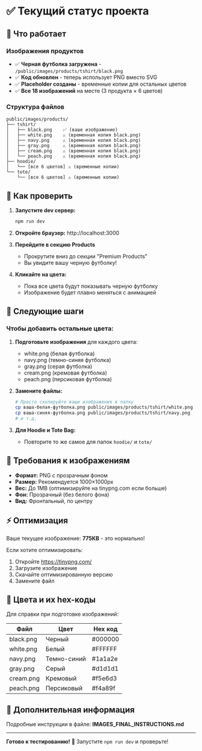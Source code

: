 # ✅ Текущий статус проекта

## 🎉 Что работает

### Изображения продуктов
- ✅ **Черная футболка загружена** - `/public/images/products/tshirt/black.png`
- ✅ **Код обновлен** - теперь использует PNG вместо SVG
- ✅ **Placeholder созданы** - временные копии для остальных цветов
- ✅ **Все 18 изображений** на месте (3 продукта × 6 цветов)

### Структура файлов
```
public/images/products/
├── tshirt/
│   ├── black.png    ✅ (ваше изображение)
│   ├── white.png    ⚠️ (временная копия black.png)
│   ├── navy.png     ⚠️ (временная копия black.png)
│   ├── gray.png     ⚠️ (временная копия black.png)
│   ├── cream.png    ⚠️ (временная копия black.png)
│   └── peach.png    ⚠️ (временная копия black.png)
├── hoodie/
│   └── [все 6 цветов] ⚠️ (временные копии)
└── tote/
    └── [все 6 цветов] ⚠️ (временные копии)
```

## 🚀 Как проверить

1. **Запустите dev сервер:**
   ```bash
   npm run dev
   ```

2. **Откройте браузер:**
   http://localhost:3000

3. **Перейдите в секцию Products**
   - Прокрутите вниз до секции "Premium Products"
   - Вы увидите вашу черную футболку!

4. **Кликайте на цвета:**
   - Пока все цвета будут показывать черную футболку
   - Изображение будет плавно меняться с анимацией

## 📝 Следующие шаги

### Чтобы добавить остальные цвета:

1. **Подготовьте изображения** для каждого цвета:
   - white.png (белая футболка)
   - navy.png (темно-синяя футболка)
   - gray.png (серая футболка)
   - cream.png (кремовая футболка)
   - peach.png (персиковая футболка)

2. **Замените файлы:**
   ```bash
   # Просто скопируйте ваши изображения в папку
   cp ваша-белая-футболка.png public/images/products/tshirt/white.png
   cp ваша-синяя-футболка.png public/images/products/tshirt/navy.png
   # и т.д.
   ```

3. **Для Hoodie и Tote Bag:**
   - Повторите то же самое для папок `hoodie/` и `tote/`

## 🎨 Требования к изображениям

- **Формат:** PNG с прозрачным фоном
- **Размер:** Рекомендуется 1000×1000px
- **Вес:** До 1MB (оптимизируйте на tinypng.com если больше)
- **Фон:** Прозрачный (без белого фона)
- **Вид:** Фронтальный, по центру

## ⚡ Оптимизация

Ваше текущее изображение: **775KB** - это нормально!

Если хотите оптимизировать:
1. Откройте https://tinypng.com/
2. Загрузите изображение
3. Скачайте оптимизированную версию
4. Замените файл

## 🎯 Цвета и их hex-коды

Для справки при подготовке изображений:

| Файл | Цвет | Hex код |
|------|------|---------|
| black.png | Черный | #000000 |
| white.png | Белый | #FFFFFF |
| navy.png | Темно-синий | #1a1a2e |
| gray.png | Серый | #d1d1d1 |
| cream.png | Кремовый | #f5e6d3 |
| peach.png | Персиковый | #f4a89f |

## 📖 Дополнительная информация

Подробные инструкции в файле: **IMAGES_FINAL_INSTRUCTIONS.md**

---

**Готово к тестированию!** 🎉 Запустите `npm run dev` и проверьте!

